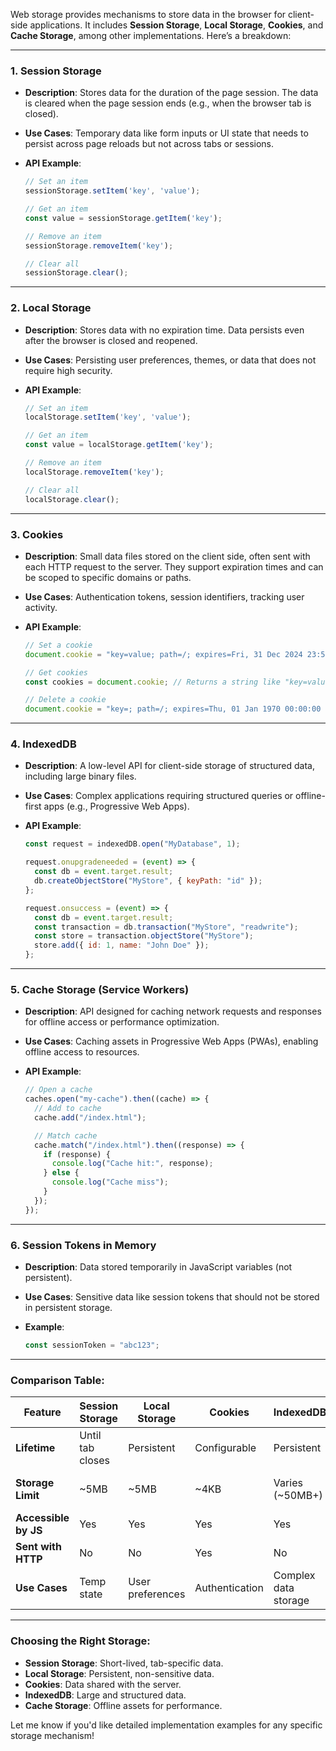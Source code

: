 
Web storage provides mechanisms to store data in the browser for client-side applications. It includes **Session Storage**, **Local Storage**, **Cookies**, and **Cache Storage**, among other implementations. Here’s a breakdown:

---

### 1. **Session Storage**

- **Description**: Stores data for the duration of the page session. The data is cleared when the page session ends (e.g., when the browser tab is closed).
- **Use Cases**: Temporary data like form inputs or UI state that needs to persist across page reloads but not across tabs or sessions.
- **API Example**:
    
    ```javascript
    // Set an item
    sessionStorage.setItem('key', 'value');
    
    // Get an item
    const value = sessionStorage.getItem('key');
    
    // Remove an item
    sessionStorage.removeItem('key');
    
    // Clear all
    sessionStorage.clear();
    ```
    

---

### 2. **Local Storage**

- **Description**: Stores data with no expiration time. Data persists even after the browser is closed and reopened.
- **Use Cases**: Persisting user preferences, themes, or data that does not require high security.
- **API Example**:
    
    ```javascript
    // Set an item
    localStorage.setItem('key', 'value');
    
    // Get an item
    const value = localStorage.getItem('key');
    
    // Remove an item
    localStorage.removeItem('key');
    
    // Clear all
    localStorage.clear();
    ```
    

---

### 3. **Cookies**

- **Description**: Small data files stored on the client side, often sent with each HTTP request to the server. They support expiration times and can be scoped to specific domains or paths.
- **Use Cases**: Authentication tokens, session identifiers, tracking user activity.
- **API Example**:
    
    ```javascript
    // Set a cookie
    document.cookie = "key=value; path=/; expires=Fri, 31 Dec 2024 23:59:59 GMT";
    
    // Get cookies
    const cookies = document.cookie; // Returns a string like "key=value; key2=value2"
    
    // Delete a cookie
    document.cookie = "key=; path=/; expires=Thu, 01 Jan 1970 00:00:00 GMT";
    ```
    

---

### 4. **IndexedDB**

- **Description**: A low-level API for client-side storage of structured data, including large binary files.
- **Use Cases**: Complex applications requiring structured queries or offline-first apps (e.g., Progressive Web Apps).
- **API Example**:
    
    ```javascript
    const request = indexedDB.open("MyDatabase", 1);
    
    request.onupgradeneeded = (event) => {
      const db = event.target.result;
      db.createObjectStore("MyStore", { keyPath: "id" });
    };
    
    request.onsuccess = (event) => {
      const db = event.target.result;
      const transaction = db.transaction("MyStore", "readwrite");
      const store = transaction.objectStore("MyStore");
      store.add({ id: 1, name: "John Doe" });
    };
    ```
    

---

### 5. **Cache Storage (Service Workers)**

- **Description**: API designed for caching network requests and responses for offline access or performance optimization.
- **Use Cases**: Caching assets in Progressive Web Apps (PWAs), enabling offline access to resources.
- **API Example**:
    
    ```javascript
    // Open a cache
    caches.open("my-cache").then((cache) => {
      // Add to cache
      cache.add("/index.html");
    
      // Match cache
      cache.match("/index.html").then((response) => {
        if (response) {
          console.log("Cache hit:", response);
        } else {
          console.log("Cache miss");
        }
      });
    });
    ```
    

---

### 6. **Session Tokens in Memory**

- **Description**: Data stored temporarily in JavaScript variables (not persistent).
- **Use Cases**: Sensitive data like session tokens that should not be stored in persistent storage.
- **Example**:
    
    ```javascript
    const sessionToken = "abc123";
    ```
    

---

### Comparison Table:

|Feature|Session Storage|Local Storage|Cookies|IndexedDB|Cache Storage|
|---|---|---|---|---|---|
|**Lifetime**|Until tab closes|Persistent|Configurable|Persistent|Persistent|
|**Storage Limit**|~5MB|~5MB|~4KB|Varies (~50MB+)|Large (per origin)|
|**Accessible by JS**|Yes|Yes|Yes|Yes|No|
|**Sent with HTTP**|No|No|Yes|No|No|
|**Use Cases**|Temp state|User preferences|Authentication|Complex data storage|Caching assets|

---

### Choosing the Right Storage:

- **Session Storage**: Short-lived, tab-specific data.
- **Local Storage**: Persistent, non-sensitive data.
- **Cookies**: Data shared with the server.
- **IndexedDB**: Large and structured data.
- **Cache Storage**: Offline assets for performance.

Let me know if you'd like detailed implementation examples for any specific storage mechanism!



